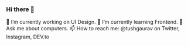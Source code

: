 ### Hi there 👋

🔭 I’m currently working on UI Design.
🌱 I’m currently learning Frontend.
💬 Ask me about computers.
📫 How to reach me: @tushgaurav on Twitter, Instagram, DEV.to

